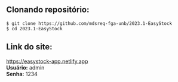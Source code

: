 ## Clonando repositório:
```
$ git clone https://github.com/mdsreq-fga-unb/2023.1-EasyStock
$ cd 2023.1-EasyStock
```
## Link do site:
https://easystock-app.netlify.app
<br><b>Usuário:</b> admin 
<br><b>Senha:</b> 1234